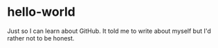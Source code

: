 # hello-world
Just so I can learn about GitHub.
It told me to write about myself but I'd rather not to be honest.
